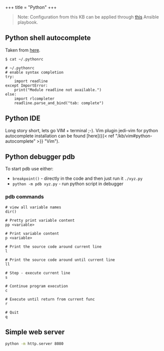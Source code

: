 +++
title = "Python"
+++

> Note: Configuration from this KB can be applied through [this](https://github.com/Mamut3D/mamut3d.github.io/blob/main/ansible/playbooks/personal_config.yml) Ansible playbook.

## Python shell autocomplete

Taken from [here](https://stackoverflow.com/questions/246725/how-do-i-add-tab-completion-to-the-python-shell).

```console
$ cat ~/.pythonrc

# ~/.pythonrc
# enable syntax completion
try:
    import readline
except ImportError:
    print("Module readline not available.")
else:
    import rlcompleter
    readline.parse_and_bind("tab: complete")
```

## Python IDE

Long story short, lets go VIM + terminal ;-). Vim plugin jedi-vim for python autocomplete installation can be found [here]({{< ref "/kb/vim#python-autocomplete" >}} "Vim").

## Python debugger pdb

To start pdb use either:

- `breakpoint()` - directly in the code and then just run it `./xyz.py`
- `python -m pdb xyz.py` - run python script in debugger

### pdb commands

```console
# view all variable names
dir()

# Pretty print variable content
pp <variable>

# Print variable content
p <variable>

# Print the source code around current line
l

# Print the source code around until current line
ll

# Step - execute current line
s

# Continue program execution
c

# Execute until return from current func
r

# Quit
q

```

## Simple web server

```bash
python -m http.server 8080
```
